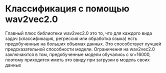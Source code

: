 # Классификация с помощью wav2vec2.0
Главный плюс библиотеки wav2vec2.0 это то, что для каждого вида задач (классификация, регрессия или обработка языка) есть предобученные на больших объемах данных. Это способствует лучшей предсказательной способности модели. Ограничения на wav2vec2.0 заключаются в том, предобученные модели обучались с sr=16000, поэтому приходится иметь это ввиду при загрузки в модель своих данных
